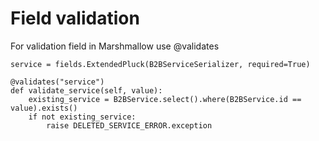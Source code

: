 # Field validation

For validation field in Marshmallow use @validates

    service = fields.ExtendedPluck(B2BServiceSerializer, required=True)

    @validates("service")
    def validate_service(self, value):
        existing_service = B2BService.select().where(B2BService.id == value).exists()
        if not existing_service:
            raise DELETED_SERVICE_ERROR.exception
